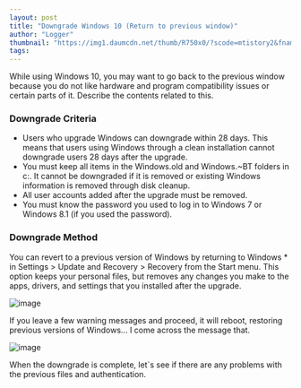```yaml
---
layout: post
title: "Downgrade Windows 10 (Return to previous window)"
author: "Logger"
thumbnail: "https://img1.daumcdn.net/thumb/R750x0/?scode=mtistory2&fname=https%3A%2F%2Ft1.daumcdn.net%2Fcfile%2Ftistory%2F2326A73E5691454714"
tags: 
---
```



While using Windows 10, you may want to go back to the previous window because you do not like hardware and program compatibility issues or certain parts of it. Describe the contents related to this.

### Downgrade Criteria

- Users who upgrade Windows can downgrade within 28 days. This means that users using Windows through a clean installation cannot downgrade users 28 days after the upgrade.
- You must keep all items in the Windows.old and Windows.~BT folders in c:\. It cannot be downgraded if it is removed or existing Windows information is removed through disk cleanup.
- All user accounts added after the upgrade must be removed.
- You must know the password you used to log in to Windows 7 or Windows 8.1 (if you used the password).

### Downgrade Method

You can revert to a previous version of Windows by returning to Windows * in Settings > Update and Recovery > Recovery from the Start menu. This option keeps your personal files, but removes any changes you make to the apps, drivers, and settings that you installed after the upgrade.

![image](https://t1.daumcdn.net/cfile/tistory/2326A73E5691454714)

If you leave a few warning messages and proceed, it will reboot, restoring previous versions of Windows... I come across the message that.

![image](https://t1.daumcdn.net/cfile/tistory/220F8938569149B51E)

When the downgrade is complete, let`s see if there are any problems with the previous files and authentication.